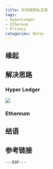 ```yaml
---
title: 区块链隐私交易
tags:
- HyperLedger
- Ethereum
- Privacy
categories: Notes
---
```


## 缘起 

## 解决思路

### Hyper Ledger
![](network.diagram.1.png)
### Ethereum

## 结语

## 参考链接

`---EOF---`
